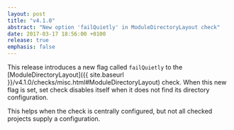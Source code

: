 ```yaml
---
layout: post
title: "v4.1.0"
abstract: "New option 'failQuietly' in ModuleDirectoryLayout check"
date: 2017-03-17 18:56:00 +0100
release: true
emphasis: false
---
```


This release introduces a new flag called `failQuietly` to the [ModuleDirectoryLayout]({{ site.baseurl }}/v4.1.0/checks/misc.html#ModuleDirectoryLayout) check.
When this new flag is set, set check disables itself when it does not find its directory configuration.<!--break-->

This helps when the check is centrally configured, but not all checked projects supply a configuration.
